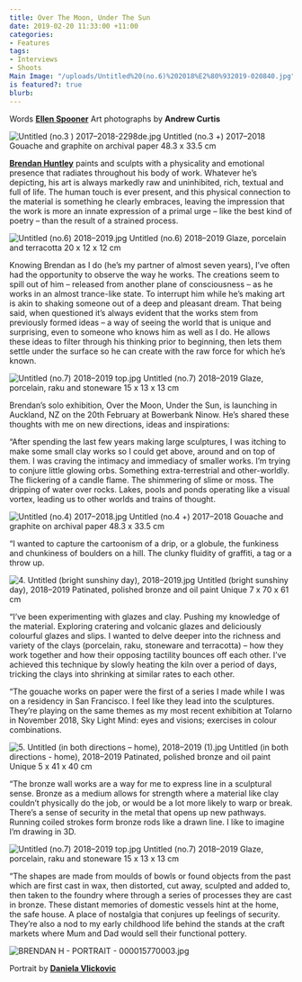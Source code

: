 ```yaml
---
title: Over The Moon, Under The Sun
date: 2019-02-20 11:33:00 +11:00
categories:
- Features
tags:
- Interviews
- Shoots
Main Image: "/uploads/Untitled%20(no.6)%202018%E2%80%932019-020840.jpg"
is featured?: true
blurb: 
---
```


Words **[Ellen Spooner](https://www.instagram.com/ellenrenoops/)**
Art photographs by **Andrew Curtis**

![Untitled (no.3  ) 2017–2018-2298de.jpg](/uploads/Untitled%20(no.3%20%20)%202017%E2%80%932018-2298de.jpg)
Untitled (no.3 +) 2017–2018
Gouache and graphite on archival paper
48.3 x 33.5 cm 

**[Brendan Huntley](https://www.instagram.com/brendanhuntley/)** paints and sculpts with a physicality and emotional presence that radiates throughout his body of work. Whatever he’s depicting, his art is always markedly raw and uninhibited, rich, textual and full of life. The human touch is ever present, and this physical connection to the material is something he clearly embraces, leaving the impression that the work is more an innate expression of a primal urge – like the best kind of poetry – than the result of a strained process. 

![Untitled (no.6) 2018–2019.jpg](/uploads/Untitled%20(no.6)%202018%E2%80%932019.jpg)
Untitled (no.6) 2018–2019
Glaze, porcelain and terracotta
20 x 12 x 12 cm 

Knowing Brendan as I do (he’s my partner of almost seven years), I’ve often had the opportunity to observe the way he works. The creations seem to spill out of him – released from another plane of consciousness – as he works in an almost trance-like state. To interrupt him while he’s making art is akin to shaking someone out of a deep and pleasant dream. That being said, when questioned it’s always evident that the works stem from previously formed ideas – a way of seeing the world that is unique and surprising, even to someone who knows him as well as I do. He allows these ideas to filter through his thinking prior to beginning, then lets them settle under the surface so he can create with the raw force for which he’s known.

![Untitled (no.7) 2018–2019 top.jpg](/uploads/Untitled%20(no.7)%202018%E2%80%932019%20top.jpg)
Untitled (no.7) 2018–2019
Glaze, porcelain, raku and stoneware
15 x 13 x 13 cm

Brendan’s solo exhibition, Over the Moon, Under the Sun, is launching in Auckland, NZ on the 20th February at Bowerbank Ninow. He’s shared these thoughts with me on new directions, ideas and inspirations:

“After spending the last few years making large sculptures, I was itching to make some small clay works so I could get above, around and on top of them. I was craving the intimacy and immediacy of smaller works. I’m trying to conjure little glowing orbs. Something extra-terrestrial and other-worldly. The flickering of a candle flame. The shimmering of slime or moss. The dripping of water over rocks. Lakes, pools and ponds operating like a visual vortex, leading us to other worlds and trains of thought.

![Untitled (no.4) 2017–2018.jpg](/uploads/Untitled%20(no.4%20%20)%202017%E2%80%932018.jpg)
Untitled (no.4 +) 2017–2018
Gouache and graphite on archival paper
48.3 x 33.5 cm 
 
“I wanted to capture the cartoonism of a drip, or a globule, the funkiness and chunkiness of boulders on a hill. The clunky fluidity of graffiti, a tag or a throw up.

![4. Untitled (bright sunshiny day), 2018–2019.jpg](/uploads/4.%20Untitled%20(bright%20sunshiny%20day),%202018%E2%80%932019.jpg)
Untitled (bright sunshiny day), 2018–2019
Patinated, polished bronze and oil paint
Unique
7 x 70 x 61 cm

“I’ve been experimenting with glazes and clay. Pushing my knowledge of the material. Exploring cratering and volcanic glazes and deliciously colourful glazes and slips. I wanted to delve deeper into the richness and variety of the clays (porcelain, raku, stoneware and terracotta) – how they work together and how their opposing tactility bounces off each other. I’ve achieved this technique by slowly heating the kiln over a period of days, tricking the clays into shrinking at similar rates to each other. 

“The gouache works on paper were the first of a series I made while I was on a residency in San Francisco. I feel like they lead into the sculptures. They’re playing on the same themes as my most recent exhibition at Tolarno in November 2018, Sky Light Mind: eyes and visions; exercises in colour combinations.

![5. Untitled (in both directions – home), 2018–2019 (1).jpg](/uploads/5.%20Untitled%20(in%20both%20directions%20%E2%80%93%20home),%202018%E2%80%932019%20(1).jpg)
Untitled (in both directions - home), 2018–2019
Patinated, polished bronze and oil paint
Unique
5 x 41 x 40 cm

“The bronze wall works are a way for me to express line in a sculptural sense. Bronze as a medium allows for strength where a material like clay couldn’t physically do the job, or would be a lot more likely to warp or break. There’s a sense of security in the metal that opens up new pathways. Running coiled strokes form bronze rods like a drawn line. I like to imagine I’m drawing in 3D.

![Untitled (no.7) 2018–2019 top.jpg](/uploads/Untitled%20(no.7)%202018%E2%80%932019%20top.jpg)
Untitled (no.7) 2018–2019
Glaze, porcelain, raku and stoneware
15 x 13 x 13 cm

“The shapes are made from moulds of bowls or found objects from the past which are first cast in wax, then distorted, cut away, sculpted and added to, then taken to the foundry where through a series of processes they are cast in bronze. These distant memories of domestic vessels hint at the home, the safe house. A place of nostalgia that conjures up feelings of security. They’re also a nod to my early childhood life behind the stands at the craft markets where Mum and Dad would sell their functional pottery.

![BRENDAN H - PORTRAIT - 000015770003.jpg](/uploads/BRENDAN%20H%20-%20PORTRAIT%20-%20000015770003.jpg) 

Portrait by **[Daniela Vlickovic](https://www.instagram.com/danielavelickovic/)**
